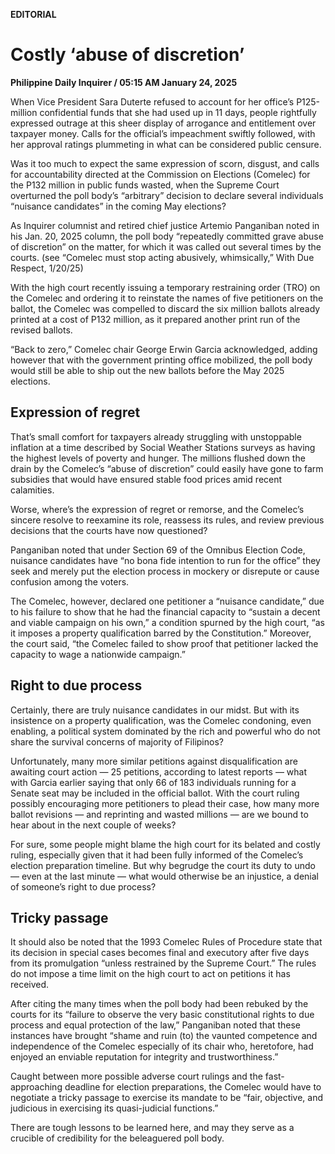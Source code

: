 **EDITORIAL**

# Costly ‘abuse of discretion’

****Philippine Daily Inquirer / 05:15 AM January 24, 2025****

When Vice President Sara Duterte refused to account for her office’s P125-million confidential funds that she had used up in 11 days, people rightfully expressed outrage at this sheer display of arrogance and entitlement over taxpayer money. Calls for the official’s impeachment swiftly followed, with her approval ratings plummeting in what can be considered public censure.

Was it too much to expect the same expression of scorn, disgust, and calls for accountability directed at the Commission on Elections (Comelec) for the P132 million in public funds wasted, when the Supreme Court overturned the poll body’s “arbitrary” decision to declare several individuals “nuisance candidates” in the coming May elections?

As Inquirer columnist and retired chief justice Artemio Panganiban noted in his Jan. 20, 2025 column, the poll body “repeatedly committed grave abuse of discretion” on the matter, for which it was called out several times by the courts. (see “Comelec must stop acting abusively, whimsically,” With Due Respect, 1/20/25)

With the high court recently issuing a temporary restraining order (TRO) on the Comelec and ordering it to reinstate the names of five petitioners on the ballot, the Comelec was compelled to discard the six million ballots already printed at a cost of P132 million, as it prepared another print run of the revised ballots.

“Back to zero,” Comelec chair George Erwin Garcia acknowledged, adding however that with the government printing office mobilized, the poll body would still be able to ship out the new ballots before the May 2025 elections.

## Expression of regret

That’s small comfort for taxpayers already struggling with unstoppable inflation at a time described by Social Weather Stations surveys as having the highest levels of poverty and hunger. The millions flushed down the drain by the Comelec’s “abuse of discretion” could easily have gone to farm subsidies that would have ensured stable food prices amid recent calamities.

Worse, where’s the expression of regret or remorse, and the Comelec’s sincere resolve to reexamine its role, reassess its rules, and review previous decisions that the courts have now questioned?

Panganiban noted that under Section 69 of the Omnibus Election Code, nuisance candidates have “no bona fide intention to run for the office” they seek and merely put the election process in mockery or disrepute or cause confusion among the voters.

The Comelec, however, declared one petitioner a “nuisance candidate,” due to his failure to show that he had the financial capacity to “sustain a decent and viable campaign on his own,” a condition spurned by the high court, “as it imposes a property qualification barred by the Constitution.” Moreover, the court said, “the Comelec failed to show proof that petitioner lacked the capacity to wage a nationwide campaign.”

## Right to due process

Certainly, there are truly nuisance candidates in our midst. But with its insistence on a property qualification, was the Comelec condoning, even enabling, a political system dominated by the rich and powerful who do not share the survival concerns of majority of Filipinos?

Unfortunately, many more similar petitions against disqualification are awaiting court action — 25 petitions, according to latest reports — what with Garcia earlier saying that only 66 of 183 individuals running for a Senate seat may be included in the official ballot. With the court ruling possibly encouraging more petitioners to plead their case, how many more ballot revisions — and reprinting and wasted millions — are we bound to hear about in the next couple of weeks?

For sure, some people might blame the high court for its belated and costly ruling, especially given that it had been fully informed of the Comelec’s election preparation timeline. But why begrudge the court its duty to undo — even at the last minute — what would otherwise be an injustice, a denial of someone’s right to due process?

## Tricky passage

It should also be noted that the 1993 Comelec Rules of Procedure state that its decision in special cases becomes final and executory after five days from its promulgation “unless restrained by the Supreme Court.” The rules do not impose a time limit on the high court to act on petitions it has received.

After citing the many times when the poll body had been rebuked by the courts for its “failure to observe the very basic constitutional rights to due process and equal protection of the law,” Panganiban noted that these instances have brought “shame and ruin (to) the vaunted competence and independence of the Comelec especially of its chair who, heretofore, had enjoyed an enviable reputation for integrity and trustworthiness.”

Caught between more possible adverse court rulings and the fast-approaching deadline for election preparations, the Comelec would have to negotiate a tricky passage to exercise its mandate to be “fair, objective, and judicious in exercising its quasi-judicial functions.”

There are tough lessons to be learned here, and may they serve as a crucible of credibility for the beleaguered poll body.